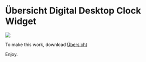 # Übersicht Digital Desktop Clock Widget

![](https://imgur.com/K8ZhrwA)

To make this work, download [Übersicht](http://tracesof.net/uebersicht/)

Enjoy.
